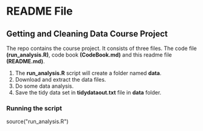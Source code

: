 # README File

## Getting and Cleaning Data Course Project

The repo contains the course project. It consists of three files. The code file **(run_analysis.R)**, code book **(CodeBook.md)** and this readme file **(README.md)**.

1. The **run_analysis.R** script will create a folder named **data**.
2. Download and extract the data files.
3. Do some data analysis.
4. Save the tidy data set in **tidydataout.txt** file in **data** folder.

### Running the script

source("run_analysis.R")